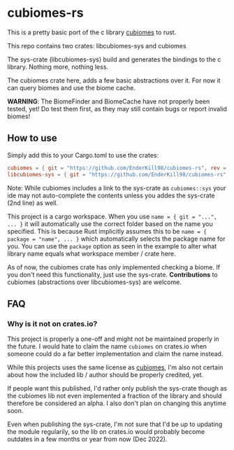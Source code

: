 # cubiomes-rs

This is a pretty basic port of the c library [cubiomes](https://github.com/Cubitect/cubiomes/) to rust.

This repo contains two crates: libcubiomes-sys and cubiomes

The sys-crate (libcubiomes-sys) build and generates the bindings to the c library. Nothing more, nothing less.

The cubiomes crate here, adds a few basic abstractions over it. For now it can query biomes and use the biome cache.

**WARNING**: The BiomeFinder and BiomeCache have not properly been tested, yet! Do test them first, as they may still contain bugs or report invalid biomes!

## How to use

Simply add this to your Cargo.toml to use the crates:

```toml
cubiomes = { git = "https://github.com/EnderKill98/cubiomes-rs", rev = "RECENT_COMMIT_SHA1_HERE" }
libcubiomes-sys = { git = "https://github.com/EnderKill98/cubiomes-rs", rev = "RECENT_COMMIT_SHA1_HERE" }
```

Note: While cubiomes includes a link to the sys-crate as `cubiomes::sys` your ide may not auto-complete the contents unless you addes the sys-crate (2nd line) as well.

This project is a cargo workspace. When you use `name = { git = "...", ... }` it will automatically use the correct folder based on the name you specified. This is because Rust implicitly assumes this to be `name = { package = "name", ... }` which automatically selects the package name for you. You can use the `package` option as seen in the example to alter what library name equals what workspace member / crate here.

As of now, the cubiomes crate has only implemented checking a biome. If you don't need this functionality, just use the sys-crate. **Contributions** to cubiomes (abstractions over libcubiomes-sys) are welcome.

## FAQ

### Why is it not on crates.io?

This project is properly a one-off and might not be maintained properly in the future. I would hate to claim the name `cubiomes` on crates.io when someone could do a far better implementation and claim the name instead.

While this projects uses the same license as [cubiomes](https://github.com/Cubitect/cubiomes/), I'm also not certain about how the included lib / author should be properly credited, yet.

If people want this published, I'd rather only publish the sys-crate though as the cubiomes lib not even implemented a fraction of the library and should therefore be considered an alpha. I also don't plan on changing this anytime soon.

Even when publishing the sys-crate, I'm not sure that I'd be up to updating the module regularily, so the lib on crates.io would probably become outdates in a few months or year from now (Dec 2022).
